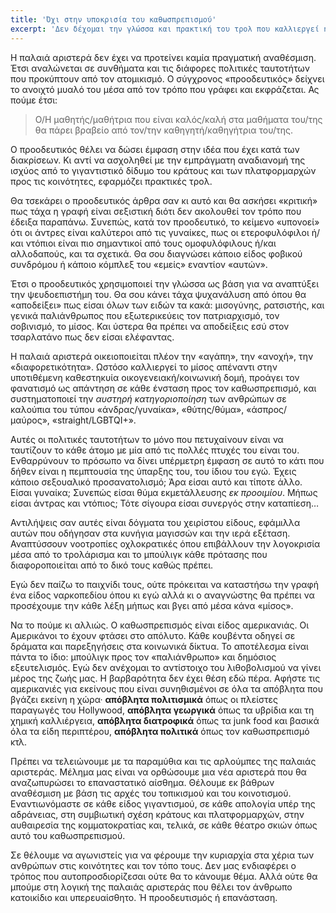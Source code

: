```yaml
---
title: 'Όχι στην υποκρισία του καθωσπρεπισμού'
excerpt: 'Δεν δέχομαι την γλώσσα και πρακτική του τρολ που καλλιεργεί η παλαιά αριστερά.'
---
```


Η παλαιά αριστερά δεν έχει να προτείνει καμία πραγματική αναθέσμιση.
Έτσι αναλώνεται σε συνθήματα και τις διάφορες πολιτικές ταυτοτήτων που
προκύπτουν από τον ατομικισμό.  Ο σύγχρονος «προοδευτικός» δείχνει το
ανοιχτό μυαλό του μέσα από τον τρόπο που γράφει και εκφράζεται.  Ας
πούμε έτσι:

> Ο/Η μαθητής/μαθήτρια που είναι καλός/καλή στα μαθήματα του/της θα
> πάρει βραβείο από τον/την καθηγητή/καθηγήτρια του/της.

Ο προοδευτικός θέλει να δώσει έμφαση στην ιδέα που έχει κατά των
διακρίσεων.  Κι αντί να ασχοληθεί με την εμπράγματη αναδιανομή της
ισχύος από το γιγαντιστικό δίδυμο του κράτους και των πλατφορμαρχών
προς τις κοινότητες, εφαρμόζει πρακτικές τρολ.

Θα τσεκάρει ο προοδευτικός άρθρα σαν κι αυτό και θα ασκήσει «κριτική»
πως τάχα η γραφή είναι σεξιστική διότι δεν ακολουθεί τον τρόπο που
έδειξα παραπάνω.  Συνεπώς, κατά τον προοδευτικό, το κείμενο «υπονοεί»
ότι οι άντρες είναι καλύτεροι από τις γυναίκες, πως οι ετεροφυλόφιλοι
ή/και ντόπιοι είναι πιο σημαντικοί από τους ομοφυλόφιλους ή/και
αλλοδαπούς, και τα σχετικά.  Θα σου διαγνώσει κάποιο είδος φοβικού
συνδρόμου ή κάποιο κόμπλεξ του «εμείς» εναντίον «αυτών».

Έτσι ο προοδευτικός χρησιμοποιεί την γλώσσα ως βάση για να αναπτύξει
την ψευδοεπιστήμη του.  Θα σου κάνει τάχα ψυχανάλυση από όπου θα
«αποδείξει» πως είσαι όλων των ειδών τα κακά: μισογύνης, ρατσιστής,
και γενικά παλιάνθρωπος που εξωτερικεύεις τον πατριαρχισμό, τον
σοβινισμό, το μίσος.  Και ύστερα θα πρέπει να αποδείξεις εσύ στον
τσαρλατάνο πως δεν είσαι ελέφαντας.

Η παλαιά αριστερά οικειοποιείται πλέον την «αγάπη», την «ανοχή», την
«διαφορετικότητα».  Ωστόσο καλλιεργεί το μίσος απέναντι στην υποτιθέμενη
καθεστηκυία οικογενειακή/κοινωνική δομή, προάγει τον φανατισμό ως
απάντηση σε κάθε ένσταση προς τον καθωσπρεπισμό, και συστηματοποιεί την
_αυστηρή κατηγοριοποίηση_ των ανθρώπων σε καλούπια του τύπου
«άνδρας/γυναίκα», «θύτης/θύμα», «άσπρος/μαύρος», «straight/LGBTQI+».

Αυτές οι πολιτικές ταυτοτήτων το μόνο που πετυχαίνουν είναι να
ταυτίζουν το κάθε άτομο με μία από τις πολλές πτυχές του είναι του.
Ενθαρρύνουν το πρόσωπο να δίνει υπέρμετρη έμφαση σε αυτό το κάτι που
δήθεν είναι η πεμπτουσία της ύπαρξης του, του ίδιου του εγώ.  Έχεις
κάποιο σεξουαλικό προσανατολισμό; Άρα είσαι αυτό και τίποτε άλλο.
Είσαι γυναίκα; Συνεπώς είσαι θύμα εκμετάλλευσης _εκ προοιμίου_.  Μήπως
είσαι άντρας και ντόπιος; Τότε σίγουρα είσαι συνεργός στην καταπίεση…

Αντιλήψεις σαν αυτές είναι δόγματα του χειρίστου είδους, εφάμιλλα
αυτών που οδήγησαν στα κυνήγια μαγισσών και την ιερά εξέταση.
Αναπτύσσουν νοοτροπίες οχλοκρατικές όπου επιβάλλουν την λογοκρισία
μέσα από το τρολάρισμα και το μπούλιγκ κάθε πρότασης που
διαφοροποιείται από το δικό τους καθώς πρέπει.

Εγώ δεν παίζω το παιχνίδι τους, ούτε πρόκειται να καταστήσω την γραφή
ένα είδος ναρκοπεδίου όπου κι εγώ αλλά κι ο αναγνώστης θα πρέπει να
προσέχουμε την κάθε λέξη μήπως και βγει από μέσα κάνα «μίσος».

Να το πούμε κι αλλιώς.  Ο καθωσπρεπισμός είναι είδος αμερικανιάς.  Οι
Αμερικάνοι το έχουν φτάσει στο απόλυτο.  Κάθε κουβέντα οδηγεί σε δράματα
και παρεξηγήσεις στα κοινωνικά δίκτυα.  Το αποτέλεσμα είναι πάντα το
ίδιο: μπούλιγκ προς τον «παλιάνθρωπο» και δημόσιος εξευτελισμός.  Εγώ
δεν ανέχομαι το αντίστοιχο του λιθοβολισμού να γίνει μέρος της ζωής μας.
Η βαρβαρότητα δεν έχει θέση εδώ πέρα.  Αφήστε τις αμερικανιές για
εκείνους που είναι συνηθισμένοι σε όλα τα απόβλητα που βγάζει εκείνη
η χώρα· **απόβλητα πολιτισμικά** όπως οι πλείστες παραγωγές του
Hollywood, **απόβλητα γεωργικά** όπως τα υβρίδια και τη χημική
καλλιέργεια, **απόβλητα διατροφικά** όπως τα junk food και βασικά όλα τα
είδη περιπτέρου, **απόβλητα πολιτικά** όπως τον καθωσπρεπισμό κτλ.

Πρέπει να τελειώνουμε με τα παραμύθια και τις αρλούμπες της παλαιάς
αριστεράς.  Μέλημα μας είναι να ορθώσουμε μια νέα αριστερά που θα
αναζωπυρώσει το επαναστατικό αίσθημα.  Θέλουμε εκ βάθρων αναθέσμιση με
βάση τις αρχές του τοπικισμού και του κοινοτισμού.  Εναντιωνόμαστε σε
κάθε είδος γιγαντισμού, σε κάθε απολογία υπέρ της αδράνειας, στη
συμβιωτική σχέση κράτους και πλατφορμαρχών, στην αυθαιρεσία της
κομματοκρατίας και, τελικά, σε κάθε θέατρο σκιών όπως αυτό του
καθωσπρεπισμού.

Σε θέλουμε να αγωνιστείς για να φέρουμε την κυριαρχία στα χέρια των
ανθρώπων στις κοινότητες και τον τόπο τους.  Δεν μας ενδιαφέρει ο τρόπος
που αυτοπροσδιορίζεσαι ούτε θα το κάνουμε θέμα.  Αλλά ούτε θα μπούμε στη
λογική της παλαιάς αριστεράς που θέλει τον άνθρωπο κατοικίδιο και
υπερευαίσθητο.  Ή προοδευτισμός ή επανάσταση.
